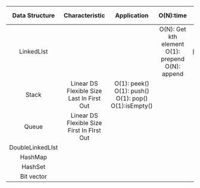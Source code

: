 | Data Structure | Characteristic | Application |  O(N):time |   Source (Python)|  Source (Java) | Reference |
|:--------:|:--------:|:--------:|:--------:|:--------:|:--------:|:--------:|
| LinkedLIst| | | O(N): Get kth element</br>O(1): prepend</br> O(N): append | [linked_list](https://github.com/juyoung228/Evolving_Basic/blob/master/Data_Structure/Source%20Code/Python/linked_list.ipynb) |  | [Youtube_HackerRank](https://www.youtube.com/watch?v=oSWTXtMglKE)|
| Stack | Linear DS </br> Flexible Size </br> Last In First Out | O(1): peek() </br> O(1): push() </br> O(1): pop() </br> O(1):isEmpty()  | | | [Youtube_HackerRank] (https://www.youtube.com/watch?v=wjI1WNcIntg) |
| Queue| Linear DS </br> Flexible Size  </br> First In FIrst Out| | | | [Youtube_HackerRank] (https://www.youtube.com/watch?v=wjI1WNcIntg)|
| DoubleLinkedLIst | | | | | |
| HashMap | |  |  |  | |
| HashSet | |  | |  | |
| Bit vector |  |  |  |   |  | 